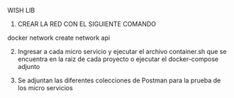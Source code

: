WISH LIB

1) CREAR LA RED CON EL SIGUIENTE COMANDO

docker network create network api

2) Ingresar a cada micro servicio y ejecutar el archivo container.sh que se encuentra en la raiz de cada proyecto o ejecutar el docker-compose adjunto

3) Se adjuntan las diferentes colecciones de Postman para la prueba de los micro servicios 